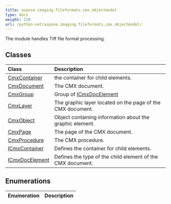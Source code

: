 ```yaml
---
title: aspose.imaging.fileformats.cmx.objectmodel
type: docs
weight: 210
url: /python-net/aspose.imaging.fileformats.cmx.objectmodel/
---
```



The module handles Tiff file format processing.

## **Classes**
|**Class**|**Description**|
| :- | :- |
|[CmxContainer](/imaging/python-net/aspose.imaging.fileformats.cmx.objectmodel/cmxcontainer/)|the container for child elements.|
|[CmxDocument](/imaging/python-net/aspose.imaging.fileformats.cmx.objectmodel/cmxdocument/)|The CMX document.|
|[CmxGroup](/imaging/python-net/aspose.imaging.fileformats.cmx.objectmodel/cmxgroup/)|Group of [ICmxDocElement](/imaging/python-net/aspose.imaging.fileformats.cmx.objectmodel/icmxdocelement/)|
|[CmxLayer](/imaging/python-net/aspose.imaging.fileformats.cmx.objectmodel/cmxlayer/)|The graphic layer located on the page of the CMX document.|
|[CmxObject](/imaging/python-net/aspose.imaging.fileformats.cmx.objectmodel/cmxobject/)|Object containing information about the graphic element.|
|[CmxPage](/imaging/python-net/aspose.imaging.fileformats.cmx.objectmodel/cmxpage/)|The page of the CMX document.|
|[CmxProcedure](/imaging/python-net/aspose.imaging.fileformats.cmx.objectmodel/cmxprocedure/)|The CMX procedure.|
|[ICmxContainer](/imaging/python-net/aspose.imaging.fileformats.cmx.objectmodel/icmxcontainer/)|Defines the container for child elements.|
|[ICmxDocElement](/imaging/python-net/aspose.imaging.fileformats.cmx.objectmodel/icmxdocelement/)|Defines the type of the child element of the CMX document.|
## **Enumerations**
|**Enumeration**|**Description**|
| :- | :- |
